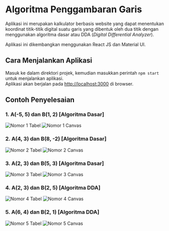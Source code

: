 # Algoritma Penggambaran Garis

Aplikasi ini merupakan kalkulator berbasis website yang dapat menentukan koordinat titik-titik digital suatu garis yang dibentuk oleh dua titik dengan menggunakan algoritma dasar atau DDA (*Digital Differential Analyzer*).

Aplikasi ini dikembangkan menggunakan React JS dan Material UI.


## Cara Menjalankan Aplikasi

Masuk ke dalam direktori projek, kemudian masukkan perintah `npm start` untuk menjalankan aplikasi. <br/>
Aplikasi akan berjalan pada [http://localhost:3000](http://localhost:3000) di browser.


## Contoh Penyelesaian
### 1. A(-5, 5) dan B(1, 2) [Algoritma Dasar]
![Nomor 1 Tabel](https://github.com/user-attachments/assets/9d4c18a1-3d30-48ab-88d2-d52acb362202)
![Nomor 1 Canvas](https://github.com/user-attachments/assets/6695b709-796f-478e-a8e8-0650fff346d7)

### 2. A(4, 3) dan B(8, -2) [Algoritma Dasar]
![Nomor 2 Tabel](https://github.com/user-attachments/assets/263813e2-4607-4e81-9608-4172f89e267f)
![Nomor 2 Canvas](https://github.com/user-attachments/assets/ceafdd26-194d-4ac0-9cab-82a7743ea773)

### 3. A(2, 3) dan B(5, 3) [Algoritma Dasar]
![Nomor 3 Tabel](https://github.com/user-attachments/assets/218b8727-1c76-4720-82eb-e33b62b9dc4a)
![Nomor 3 Canvas](https://github.com/user-attachments/assets/c8890ccb-e166-4e3b-a4a9-f2893d96fe85)

### 4. A(2, 3) dan B(2, 5) [Algoritma DDA]
![Nomor 4 Tabel](https://github.com/user-attachments/assets/b6e53867-c12c-4f70-984d-2dab866576fc)
![Nomor 4 Canvas](https://github.com/user-attachments/assets/15b13c0a-fd6b-4b26-951a-1271670567ad)

### 5. A(6, 4) dan B(2, 1) [Algoritma DDA]
![Nomor 5 Tabel](https://github.com/user-attachments/assets/dc63b124-b4f0-482d-8775-d365ccdf10dc)
![Nomor 5 Canvas](https://github.com/user-attachments/assets/01d819c2-f932-4aed-8517-00a3f5b3710b)
